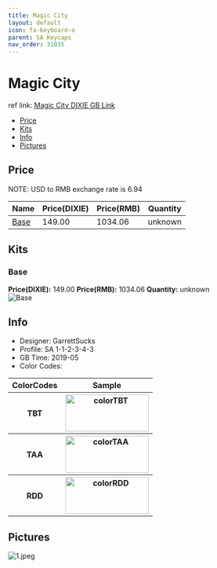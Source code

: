 ```yaml
---
title: Magic City
layout: default
icon: fa-keyboard-o
parent: SA Keycaps
nav_order: 31035
---
```


# Magic City

ref link: [Magic City DIXIE GB Link](https://dixiemech.com/samagiccity)

* [Price](#price)
* [Kits](#kits)
* [Info](#info)
* [Pictures](#pictures)


## Price  
NOTE: USD to RMB exchange rate is 6.94

| Name          | Price(DIXIE)    |  Price(RMB) | Quantity |
| ------------- | ------------ |  ---------- | -------- |
|[Base](#base)|149.00|1034.06|unknown|


## Kits
### Base
**Price(DIXIE):** 149.00    **Price(RMB):** 1034.06    **Quantity:** unknown  
<img src="{{ 'assets/images/sa-keycaps/magiccity/kits_pics/base.png' | relative_url }}" alt="Base" class="image featured">


## Info
* Designer: GarrettSucks
* Profile: SA 1-1-2-3-4-3
* GB Time: 2019-05
* Color Codes:  
<table style="width:100%">
  <tr>
    <th>ColorCodes</th>
    <th>Sample</th>
  </tr>
  <tr>
    <th>TBT</th>
    <th><img src="{{ 'assets/images/sa-keycaps/SP_ColorCodes/abs/SP_Abs_ColorCodes_TBT.png' | relative_url }}" alt="colorTBT" height="75" width="170"></th>
  </tr>
  <tr>
    <th>TAA</th>
    <th><img src="{{ 'assets/images/sa-keycaps/SP_ColorCodes/abs/SP_Abs_ColorCodes_TAA.png' | relative_url }}" alt="colorTAA" height="75" width="170"></th>
  </tr>
  <tr>
    <th>RDD</th>
    <th><img src="{{ 'assets/images/sa-keycaps/SP_ColorCodes/abs/SP_Abs_ColorCodes_RDD.png' | relative_url }}" alt="colorRDD" height="75" width="170"></th>
  </tr>
</table>


## Pictures
<img src="{{ 'assets/images/sa-keycaps/magiccity/rendering_pics/1.jpeg' | relative_url }}" alt="1.jpeg" class="image featured">
